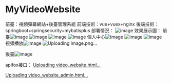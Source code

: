 # MyVideoWebsite
前臺：視頻彈幕網站+後臺管理系統
前端技術：vue+vuex+nginx
後端技術：springboot+springsecurity+mybatisplus
部署情況：
![image](https://github.com/hh404358/MyVideoWebsite/assets/122706641/edba1aad-758e-4c11-b8f2-0e15660af16a)
效果展示圖：
前臺![image](https://github.com/hh404358/MyVideoWebsite/assets/122706641/143d4685-48ad-478b-9c6e-a1f82eedf725)
![image](https://github.com/hh404358/MyVideoWebsite/assets/122706641/8c3c730d-36d3-45fd-a2e0-14ee2856e5c1)
![image](https://github.com/hh404358/MyVideoWebsite/assets/122706641/e3c7034c-55cd-4ce9-b8cf-5ec1fdb23b20)
![image](https://github.com/hh404358/MyVideoWebsite/assets/122706641/82fcd7f0-b042-47de-a1f0-678446fd490e)
個人中心![image](https://github.com/hh404358/MyVideoWebsite/assets/122706641/cc6e319a-4e77-4c9e-8cb1-07935966f591)
![image](https://github.com/hh404358/MyVideoWebsite/assets/122706641/36e2e83f-3877-495d-94f8-8a6aede8e61e)
![image](https://github.com/hh404358/MyVideoWebsite/assets/122706641/43371497-c561-4731-97f4-b62c55189d34)
視頻播放![image](https://github.com/hh404358/MyVideoWebsite/assets/122706641/7b06dcde-d25c-400e-8deb-85e02191733a)
![Uploading image.png…]()

後臺![image](https://github.com/hh404358/MyVideoWebsite/assets/122706641/c7035f82-f6c4-4eb6-8681-8b364f7b18f9)

apifox接口：
[Uploading video_website.html…]()

[Uploading video_website_admin.html…]()



